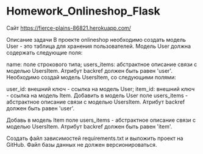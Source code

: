 # Homework_Onlineshop_Flask
Сайт https://fierce-plains-86821.herokuapp.com/

Описание задачи
В проекте onlineshop необходимо создать модель User - это таблица для хранения пользователей. Модель User должна содержать следующие поля:

name: поле строкового типа;
users_items: абстрактное описание связи с моделью UsersItem. Атрибут backref должен быть равен 'user'.
Необходимо создай модель UsersItem, со следующими полями:

user_id: внешний ключ - ссылка на модель User;
item_id: внешний ключ - ссылка на модель Item.
Добавить в модель User поле users_items - абстрактное описание связи с моделью UsersItem. Атрибут backref должен быть равен 'user'.

Добавь в модель Item поле users_items - абстрактное описание связи с моделью UsersItem. Атрибут backref должен быть равен 'item'.

Создать файл зависимостей requirements.txt и выложить проект на GitHub. Файл базы данных не должен версионироваться.
